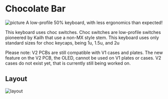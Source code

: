 # Chocolate Bar
![picture](https://i.imgur.com/TREV0NH.jpg)
A low-profile 50% keyboard, with less ergonomics than expected!

This keyboard uses choc switches. Choc switches are low-profile switches pioneered by Kailh that use a non-MX style stem. This keyboard uses only standard sizes for choc keycaps, being 1u, 1.5u, and 2u

Please note: V2 PCBs are still compatible with V1 cases and plates. The new feature on the V2 PCB, the OLED, cannot be used on V1 plates or cases. V2 cases do not exist yet, that is currently still being worked on.

## Layout
![layout](https://i.imgur.com/e3e4svh.png)
